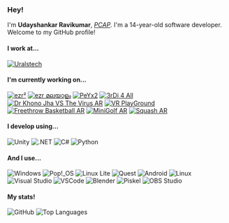 ### Hey!
I'm **Udayshankar Ravikumar**, [*PCAP*](https://pythoninstitute.org/pcap). I'm a 14-year-old software developer. Welcome to my GitHub profile!

#### I work at...
[![Uralstech](https://img.shields.io/badge/Uralstech-Chief_Technology_Officer-black?style=for-the-badge&labelColor=FFFFFF)](https://uralstech.in)

#### I'm currently working on...
[![ezr²](https://img.shields.io/badge/ezr%C2%B2-black?style=for-the-badge&logo=data:image/png;base64,iVBORw0KGgoAAAANSUhEUgAAAA4AAAAOCAYAAAAfSC3RAAAAhklEQVQ4T52SsQ2AMAwE8xuwWDoqxC6IXRAVXRZjA6NHshVFDihOFyfnf1uPFDwgt8oiyh84ITnbnXWUgluS1SYkGEjAE2cTgvrGBkNgWFGVVPnTam1zSLGdr96Bu1V+aKF5E9vqtaO/VQ8kwAZd0LOoQAjkCFR7Q6HJqQMwpPgXOddqJOcPZgGXDyICOz0AAAAASUVORK5CYIIA&color=000066)](https://github.com/Uralstech/ezrSquared)
[![ezr മലയാളം](https://img.shields.io/badge/ezr_%E0%B4%AE%E0%B4%B2%E0%B4%AF%E0%B4%BE%E0%B4%B3%E0%B4%82-black?style=for-the-badge&logo=data:image/png;base64,iVBORw0KGgoAAAANSUhEUgAAAA4AAAAOCAYAAAAfSC3RAAAAX0lEQVQ4T2NkIBMwYtN3NubDf2Rx4yUCGOowBNA1wQxA14yiEVkTskKYOLIYXCM2m/BpxtAIUozNZnRbsWoE+Qtd4SDViC0UCToVV7wRrRFXSoRFEd54xKYZQyOpaR0APyVkD1xVM8cAAAAASUVORK5CYIIA&color=FFB3FF)](https://github.com/Uralstech/ezrMlang)
[![PeYx2](https://img.shields.io/badge/PeYx2-black?style=for-the-badge&logo=data:image/png;base64,iVBORw0KGgoAAAANSUhEUgAAAA4AAAAOCAYAAAAfSC3RAAAARUlEQVQ4T2NkYGD4z4AbMOKSAklQrBHZdJhhRNlItkZs3iHKRrI1YjX9P47AQw5V6mpEdz/MBbSzkWI/MjIwoIQB/Z0KAOdXIAEEaA4NAAAAAElFTkSuQmCC&color=FFCCCC)](https://github.com/Uralstech/PeYx2)
[![3rDi 4 All](https://img.shields.io/badge/3rDi_4_All-black?style=for-the-badge&logo=android&color=E6FFE6)](https://play.google.com/store/apps/details?id=com.Uralstech.thirdifourall)
[![Dr Khono Jha VS The Virus AR](https://img.shields.io/badge/Dr_Khono_Jha_VS_The_Virus_AR-black?style=for-the-badge&logo=android&color=E6FFE6)](https://play.google.com/store/apps/details?id=com.Uralstech.DrKhonoJhaVSTheCoronavirusAR)
[![VR PlayGround](https://img.shields.io/badge/VR_PlayGround-black?style=for-the-badge&logo=meta&logoColor=0080FB&color=80D4FF)](https://www.oculus.com/experiences/quest/8376741375685432/)
[![Freethrow Basketball AR](https://img.shields.io/badge/Freethrow_Basketball_AR-black?style=for-the-badge&logo=meta&logoColor=0080FB&color=80D4FF)](https://www.oculus.com/experiences/quest/8661650433907969/)
[![MiniGolf AR](https://img.shields.io/badge/MiniGolf_AR-black?style=for-the-badge&logo=meta&logoColor=0080FB&color=80D4FF)](https://www.oculus.com/experiences/quest/6192609480763219/)
[![Squash AR](https://img.shields.io/badge/Squash_AR-black?style=for-the-badge&logo=meta&logoColor=0080FB&color=80D4FF)](https://www.oculus.com/experiences/quest/9005281436156314/)

#### I develop using...
![Unity](https://img.shields.io/badge/Unity-black?style=for-the-badge&logo=unity&logoColor=000000&color=FFFFFF)
![.NET](https://img.shields.io/badge/.NET-black?style=for-the-badge&logo=dotnet&color=512BD4)
![C#](https://img.shields.io/badge/C%23-black?style=for-the-badge&logo=csharp&color=9B4993)
![Python](https://img.shields.io/badge/Python-black?style=for-the-badge&logo=python&color=FFDE57)

#### And I use...
![Windows](https://img.shields.io/badge/Windows-black?style=for-the-badge&logo=windows&color=00ADEF)
![Pop!\_OS](https://img.shields.io/badge/Pop!__OS-black?style=for-the-badge&logo=popos&color=48B9C7&logoColor=FFFFFF)
![Linux Lite](https://img.shields.io/badge/Linux_Lite-black?style=for-the-badge&color=FFE082)
![Quest](https://img.shields.io/badge/Quest-black?style=for-the-badge&logo=meta&logoColor=FFFFFF&color=0080FB)
![Android](https://img.shields.io/badge/Android-black?style=for-the-badge&logo=android&logoColor=FFFFFF&color=A4C639)
![Linux](https://img.shields.io/badge/Linux-black?style=for-the-badge&logo=linux&logoColor=000000&color=ECC30C)
![Visual Studio](https://img.shields.io/badge/Visual_Studio-black?style=for-the-badge&logo=visualstudio&color=A578DC)
![VSCode](https://img.shields.io/badge/VSCode-black?style=for-the-badge&logo=visualstudiocode&color=0078D7)
![Blender](https://img.shields.io/badge/Blender-black?style=for-the-badge&logo=blender&logoColor=FFFFFF&color=EA7600)
![Piskel](https://img.shields.io/badge/Piskel-black?style=for-the-badge&color=04E004)
![OBS Studio](https://img.shields.io/badge/OBS_Studio-black?style=for-the-badge&logo=obsstudio&logoColor=000000&color=FFFFFF)

#### My stats!
![GitHub](https://github-readme-stats.vercel.app/api?username=uralstech&include_all_commits=true&line_height=28&show_icons=true&theme=github_dark)
![Top Languages](https://github-readme-stats.vercel.app/api/top-langs/?username=Uralstech&layout=donut&theme=github_dark)

<!--
**Uralstech/uralstech** is a ✨ _special_ ✨ repository because its `README.md` (this file) appears on your GitHub profile.

Here are some ideas to get you started:

- 🔭 I’m currently working on ...
- 🌱 I’m currently learning ...
- 👯 I’m looking to collaborate on ...
- 🤔 I’m looking for help with ...
- 💬 Ask me about ...
- 📫 How to reach me: ...
- 😄 Pronouns: ...
- ⚡ Fun fact: ...
-->
